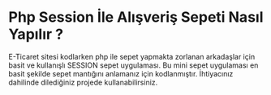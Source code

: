 # Php Session İle Alışveriş Sepeti Nasıl Yapılır ?
E-Ticaret sitesi kodlarken php ile sepet yapmakta zorlanan arkadaşlar için basit ve kullanışlı SESSION sepet uygulaması. Bu mini sepet uygulaması en basit şekilde sepet mantığını anlamanız için kodlanmıştır. İhtiyacınız dahilinde dilediğiniz projede kullanabilirsiniz.
